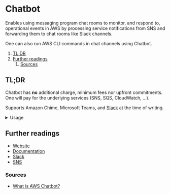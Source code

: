# Chatbot

Enables using messaging program chat rooms to monitor, and respond to, operational events in AWS by processing service
notifications from SNS and forwarding them to chat rooms like Slack channels.

One can also run AWS CLI commands in chat channels using Chatbot.

1. [TL;DR](#tldr)
1. [Further readings](#further-readings)
   1. [Sources](#sources)

## TL;DR

Chatbot has **no** additional charge, minimum fees nor upfront commitments.<br/>
One will pay for the underlying services (SNS, SQS, CloudWatch, …).

Supports Amazon Chime, Microsoft Teams, and [Slack] at the time of writing.

<!-- Uncomment if used
<details>
  <summary>Setup</summary>

```sh
```

</details>
-->

<details>
  <summary>Usage</summary>

```sh
# List Slack workspaces.
aws chatbot describe-slack-workspaces
aws chatbot describe-slack-workspaces --query 'SlackWorkspaces'

# Show Slack channel configurations.
aws chatbot describe-slack-channel-configurations
aws chatbot describe-slack-channel-configurations --query 'SlackChannelConfigurations'
```

</details>

<!-- Uncomment if used
<details>
  <summary>Real world use cases</summary>

```sh
```

</details>
-->

## Further readings

- [Website]
- [Documentation]
- [Slack]
- [SNS]

### Sources

- [What is AWS Chatbot?]

<!--
  Reference
  ═╬═Time══
  -->

<!-- In-article sections -->
<!-- Knowledge base -->
[slack]: ../../slack.md
[sns]: sns.md

<!-- Files -->
<!-- Upstream -->
[documentation]: https://docs.aws.amazon.com/chatbot/
[website]: https://aws.amazon.com/chatbot/
[what is aws chatbot?]: https://docs.aws.amazon.com/chatbot/latest/adminguide/what-is.html

<!-- Others -->
